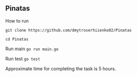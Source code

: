 ## Pinatas

How to run 

`git clone https://github.com/dmytroserhiienko02/Pinatas`

`cd Pinatas`

Run main 
`go run main.go`

Run test
`go test`

Approximate time for completing the task is 5 hours.
